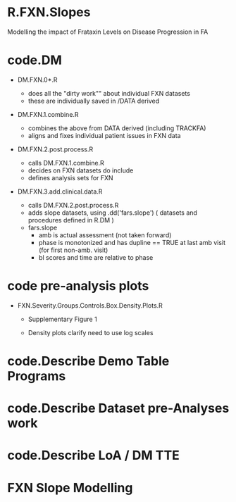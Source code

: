 # R.FXN.Slopes

Modelling the impact of Frataxin Levels on Disease Progression in FA

# code.DM

-   DM.FXN.0\*.R

    -   does all the "dirty work"" about individual FXN datasets
    -   these are individually saved in /DATA derived

-   DM.FXN.1.combine.R

    -   combines the above from DATA derived (including TRACKFA)
    -   aligns and fixes individual patient issues in FXN data

-   DM.FXN.2.post.process.R

    -   calls DM.FXN.1.combine.R
    -   decides on FXN datasets do include
    -   defines analysis sets for FXN

-   DM.FXN.3.add.clinical.data.R

    -   calls DM.FXN.2.post.process.R
    -   adds slope datasets, using .dd('fars.slope') ( datasets and procedures defined in R.DM )
    -   fars.slope
        -   amb is actual assessment (not taken forward)
        -   phase is monotonized and has dupline == TRUE at last amb visit (for first non-amb. visit)
        -   bl scores and time are relative to phase

# code pre-analysis plots

-   FXN.Severity.Groups.Controls.Box.Density.Plots.R

    -   Supplementary Figure 1

    -   Density plots clarify need to use log scales

# code.Describe Demo Table Programs

# code.Describe Dataset pre-Analyses work

# code.Describe LoA / DM TTE

# FXN Slope Modelling

## 
